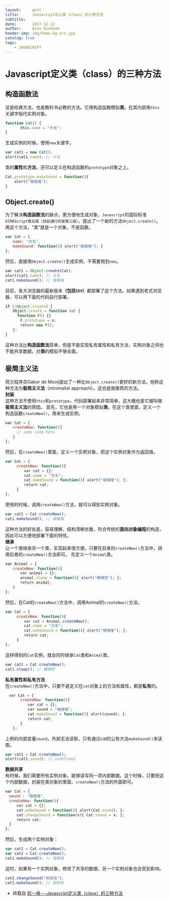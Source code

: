 ```yaml
---
layout:     post
title:      Javascript定义类（class）的三种方法
subtitle:   
date:       2017-12-12
author:     Alex Kinhoom
header-img: img/home-bg-art.jpg
catalog: true
tags:
    - JAVASCRIPT
---
```

# Javascript定义类（class）的三种方法

## 构造函数法
这是经典方法，也是教科书必教的方法。它用构造函数模拟<strong>类</strong>，在其内部用`this`关键字指代实例对象。
```javascript
function Cat() {
　　　　this.name = "大毛";
}
```
生成实例的时候，使用`new`关键字。
```javascript
var cat1 = new Cat();
alert(cat1.name); // 大毛
```
类的<strong>属性</strong>和<strong>方法</strong>，还可以定义在构造函数的`prototype`对象之上。
```javascript
Cat.prototype.makeSound = function(){
	alert("喵喵喵");
}
```
## Object.create()
为了解决<strong>构造函数法</strong>的缺点，更方便地生成对象，`Javascript`的国际标准`ECMAScript第五版（目前通行的是第三版）`，提出了一个新的方法`Object.create()`。
用这个方法，"类"就是一个对象，不是函数。
```javascript
var Cat = {
　　name: "大毛",
　　makeSound: function(){ alert("喵喵喵"); }
};
```
然后，直接用`Object.create()`生成实例，不需要用到`new`。
```javascript
var cat1 = Object.create(Cat);
alert(cat1.name); // 大毛
cat1.makeSound(); // 喵喵喵
```
目前，各大浏览器的最新版本<strong>（包括`IE9`）</strong>都部署了这个方法。如果遇到老式浏览器，可以用下面的代码自行部署。
```javascript
if (!Object.create) {
　　Object.create = function (o) {
　　	function F() {}
　　　　F.prototype = o;
　　　　return new F();
　　};
}
```
这种方法比<strong>构造函数法</strong>简单，但是不能实现私有属性和私有方法，实例对象之间也不能共享数据，对<strong>类</strong>的模拟不够全面。
## 极简主义法
荷兰程序员Gabor de Mooij提出了一种比`Object.create()`更好的新方法，他称这种方法为<strong>极简主义法</strong>（minimalist approach）。这也是我推荐的方法。<br>
<strong>封装</strong><br>
这种方法不使用`this`和`prototype`，代码部署起来非常简单，这大概也是它被叫做<strong>极简主义法</strong>的原因。
首先，它也是用一个对象模拟<strong>类</strong>。在这个类里面，定义一个构造函数`createNew()`，用来生成实例。
```javascript
var Cat = {
　　createNew: function(){
　　　// some code here
　　}
};
```
然后，在`createNew()`里面，定义一个实例对象，把这个实例对象作为返回值。
```javascript
var Cat = {
　　　createNew: function(){
　　　　　var cat = {};
　　　　　cat.name = "大毛";
　　　　　cat.makeSound = function(){ alert("喵喵喵"); };
　　　　　return cat;
　　　}
};
```
使用的时候，调用`createNew()`方法，就可以得到实例对象。
```javascript
var cat1 = Cat.createNew();
cat1.makeSound(); // 喵喵喵
```
这种方法的好处是，容易理解，结构清晰优雅，符合传统的<strong>面向对象编程</strong>的构造，因此可以方便地部署下面的特性。<br>
<strong>继承</strong><br>
让一个类继承另一个类，实现起来很方便。只要在前者的`createNew()`方法中，调用后者的`createNew()`方法即可。
先定义一个`Animal`类。
```javascript
var Animal = {
　　createNew: function(){
　　　　var animal = {};
　　　　animal.sleep = function(){ alert("睡懒觉"); };
　　　　return animal;
　　}
};
```
然后，在Cat的`createNew()`方法中，调用Animal的`createNew()`方法。
```javascript
var Cat = {
　　　createNew: function(){
　　　　　var cat = Animal.createNew();
　　　　　cat.name = "大毛";
　　　　　cat.makeSound = function(){ alert("喵喵喵"); };
　　　　　return cat;
　　　}
};
```
这样得到的`Cat`实例，就会同时继承`Cat`类和`Animal`类。
```javascript
var cat1 = Cat.createNew();
cat1.sleep(); // 睡懒觉
```
<strong>私有属性和私有方法</strong><br>
在`createNew()`方法中，只要不是定义在`cat`对象上的方法和属性，都是<strong>私有</strong>的。
```javascript
　var Cat = {
　　　　createNew: function(){
　　　　　　var cat = {};
　　　　　　var sound = "喵喵喵";
　　　　　　cat.makeSound = function(){ alert(sound); };
　　　　　　return cat;
　　　　}
　　};
```
上例的内部变量`sound`，外部无法读取，只有通过cat的公有方法`makeSound()`来读取。
```javascript
var cat1 = Cat.createNew();
alert(cat1.sound); // undefined
```
<strong>数据共享</strong><br>
有时候，我们需要所有实例对象，能够读写同一项内部数据。这个时候，只要把这个内部数据，封装在类对象的里面、`createNew()`方法的外面即可。
```javascript
var Cat = {
　sound : "喵喵喵",
　createNew: function(){
　　　var cat = {};
　　　cat.makeSound = function(){ alert(Cat.sound); };
　　　cat.changeSound = function(x){ Cat.sound = x; };
　　　return cat;
　}
};
```
然后，生成两个实例对象：
```javascript
var cat1 = Cat.createNew();
var cat2 = Cat.createNew();
cat1.makeSound(); // 喵喵喵
```
这时，如果有一个实例对象，修改了共享的数据，另一个实例对象也会受到影响。
```javascript
cat2.changeSound("啦啦啦");
cat1.makeSound(); // 啦啦啦
```
- 转载自 [ 阮一峰---Javascript定义类（class）的三种方法](http://www.ruanyifeng.com/blog/2012/07/three_ways_to_define_a_javascript_class.html)